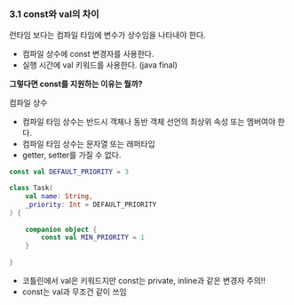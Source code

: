 ### 3.1 const와 val의 차이

런타임 보다는 컴파일 타임에 변수가 상수임을 나타내야 한다.

- 컴파일 상수에 const 변경자를 사용한다.
- 실행 시간에 val 키워드를 사용한다. (java final)

**그렇다면 const를 지원하는 이유는 뭘까?**

컴파일 상수

- 컴파일 타임 상수는 반드시 객체나 동반 객체 선언의 최상위 속성 또는 멤버여야 한다.
- 컴파일 타임 상수는 문자열 또는 래퍼타입
- getter, setter를 가질 수 없다.

```kotlin
const val DEFAULT_PRIORITY = 3

class Task(
    val name: String,
    _priority: Int = DEFAULT_PRIORITY
) {
    
    companion object {
        const val MIN_PRIORITY = 1
    }
    
}
```

- 코틀린에서 val은 키워드지만 const는 private, inline과 같은 변경자 주의!!
- const는 val과 무조건 같이 쓰임